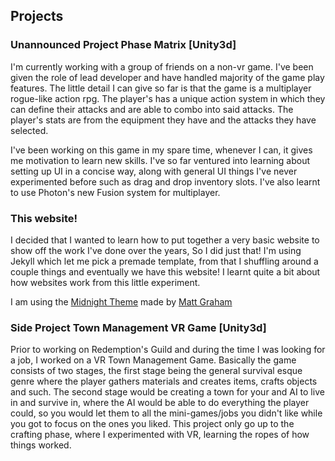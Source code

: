 ## Projects

### Unannounced Project Phase Matrix [Unity3d]

I'm currently working with a group of friends on a non-vr game. I've been given the role of lead developer and have handled majority of the game play features. The little detail I can give so far is that the game is a multiplayer rogue-like action rpg. The player's has a unique action system in which they can define their attacks and are able to combo into said attacks. The player's stats are from the equipment they have and the attacks they have selected.

I've been working on this game in my spare time, whenever I can, it gives me motivation to learn new skills. I've so far ventured into learning about setting up UI in a concise way, along with general UI things I've never experimented before such as drag and drop inventory slots. I've also learnt to use Photon's new Fusion system for multiplayer.

### This website!

I decided that I wanted to learn how to put together a very basic website to show off the work I've done over the years, So I did just that! I'm using Jekyll which let me pick a premade template, from that I shuffling around a couple things and eventually we have this website! I learnt quite a bit about how websites work from this little experiment. 

I am using the <a href="https://github.com/pages-themes/midnight">Midnight Theme</a> made by <a href="https://twitter.com/mattgraham">Matt Graham</a>
 

### Side Project Town Management VR Game [Unity3d]

Prior to working on Redemption's Guild and during the time I was looking for a job, I worked on a VR Town Management Game. Basically the game consists of two stages, the first stage being the general survival esque genre where the player gathers materials and creates items, crafts objects and such. The second stage would be creating a town for your and AI to live in and survive in, where the AI would be able to do everything the player could, so you would let them to all the mini-games/jobs you didn't like while you got to focus on the ones you liked. This project only go up to the crafting phase, where I experimented with VR, learning the ropes of how things worked.
